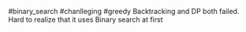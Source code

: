 #binary_search #chanlleging #greedy 
Backtracking and DP both failed.
Hard to realize that it uses Binary search at first
